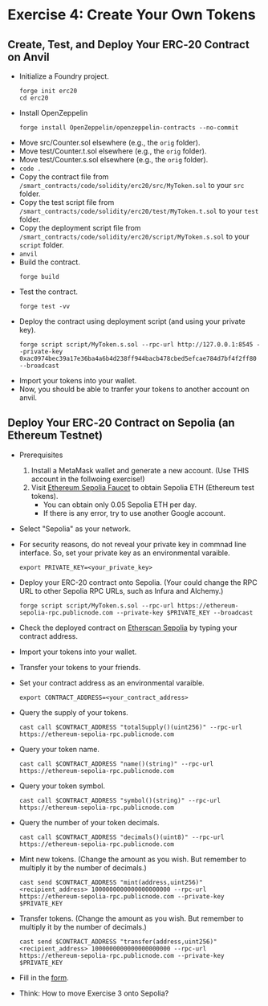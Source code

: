 # Exercise 4: Create Your Own Tokens

## Create, Test, and Deploy Your ERC‑20 Contract on Anvil
+ Initialize a Foundry project.
   ```
   forge init erc20
   cd erc20
   ```
+ Install OpenZeppelin
  ```
  forge install OpenZeppelin/openzeppelin-contracts --no-commit
  ```
+ Move src/Counter.sol elsewhere (e.g., the `orig` folder).
+ Move test/Counter.t.sol elsewhere (e.g., the `orig` folder).
+ Move test/Counter.s.sol elsewhere (e.g., the `orig` folder).
+ `code .`
+ Copy the contract file from `/smart_contracts/code/solidity/erc20/src/MyToken.sol` to your `src` folder.
+ Copy the test script file from `/smart_contracts/code/solidity/erc20/test/MyToken.t.sol` to your `test` folder.
+ Copy the deployment script file from `/smart_contracts/code/solidity/erc20/script/MyToken.s.sol` to your `script` folder.
+ `anvil`
+ Build the contract.
  ```
  forge build
  ```
+ Test the contract.
  ```
  forge test -vv
  ```
+ Deploy the contract using deployment script (and using your private key).
  ```
  forge script script/MyToken.s.sol --rpc-url http://127.0.0.1:8545 --private-key 0xac0974bec39a17e36ba4a6b4d238ff944bacb478cbed5efcae784d7bf4f2ff80 --broadcast
  ```
+ Import your tokens into your wallet.
+ Now, you should be able to tranfer your tokens to another account on anvil.

## Deploy Your ERC‑20 Contract on Sepolia (an Ethereum Testnet)
+ Prerequisites
  1. Install a MetaMask wallet and generate a new account. (Use THIS account in the follwoing exercise!)
  2. Visit [Ethereum Sepolia Faucet](https://cloud.google.com/application/web3/faucet/ethereum/sepolia) to obtain Sepolia ETH (Ethereum test tokens).
     - You can obtain only 0.05 Sepolia ETH per day.
     - If there is any error, try to use another Google account.
+ Select "Sepolia" as your network.
+ For security reasons, do not reveal your private key in commnad line interface. So, set your private key as an environmental varaible.
  ```
  export PRIVATE_KEY=<your_private_key>
  ```
+ Deploy your ERC-20 contract onto Sepolia. (Your could change the RPC URL to other Sepolia RPC URLs, such as Infura and Alchemy.)
  ```
  forge script script/MyToken.s.sol --rpc-url https://ethereum-sepolia-rpc.publicnode.com --private-key $PRIVATE_KEY --broadcast
  ```
+ Check the deployed contract on [Etherscan Sepolia](https://sepolia.etherscan.io/) by typing your contract address.
+ Import your tokens into your wallet.
+ Transfer your tokens to your friends.
+ Set your contract address as an environmental varaible.
  ```
  export CONTRACT_ADDRESS=<your_contract_address>
  ```
+ Query the supply of your tokens.
  ```
  cast call $CONTRACT_ADDRESS "totalSupply()(uint256)" --rpc-url https://ethereum-sepolia-rpc.publicnode.com
  ```
+ Query your token name.
  ```
  cast call $CONTRACT_ADDRESS "name()(string)" --rpc-url https://ethereum-sepolia-rpc.publicnode.com
  ```
+ Query your token symbol.
  ```
  cast call $CONTRACT_ADDRESS "symbol()(string)" --rpc-url https://ethereum-sepolia-rpc.publicnode.com
  ```
+ Query the number of your token decimals.
  ```
  cast call $CONTRACT_ADDRESS "decimals()(uint8)" --rpc-url https://ethereum-sepolia-rpc.publicnode.com
  ```
+ Mint new tokens. (Change the amount as you wish. But remember to multiply it by the number of decimals.)
  ```
  cast send $CONTRACT_ADDRESS "mint(address,uint256)" <recipient_address> 1000000000000000000000 --rpc-url https://ethereum-sepolia-rpc.publicnode.com --private-key $PRIVATE_KEY
  ```
+ Transfer tokens. (Change the amount as you wish. But remember to multiply it by the number of decimals.)
  ```
  cast send $CONTRACT_ADDRESS "transfer(address,uint256)" <recipient_address> 1000000000000000000000 --rpc-url https://ethereum-sepolia-rpc.publicnode.com --private-key $PRIVATE_KEY
  ```
+ Fill in the [form](https://docs.google.com/spreadsheets/d/1-6Ama4HYhlYUBPEs7wdl-BoQjvAEOBHF/edit?usp=sharing&ouid=112978878957332661587&rtpof=true&sd=true).

+ Think: How to move Exercise 3 onto Sepolia?

